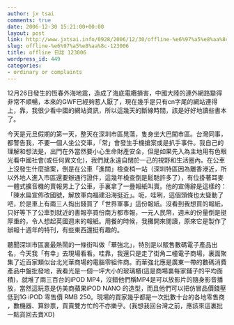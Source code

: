 ```yaml
---
author: jx tsai
comments: true
date: 2006-12-30 15:21:00+00:00
layout: post
link: http://www.jxtsai.info/0928/2006/12/30/offline-%e6%97%a5%e8%aa%8c-123006/
slug: offline-%e6%97%a5%e8%aa%8c-123006
title: offline 日誌 123006
wordpress_id: 449
categories:
- ordinary or complaints
---
```


12月26日發生的恆春外海地震，造成了海底電纜損害，中國大陸的連外網路變得非常不順暢，本來的GWF已經夠惹人厭了，現在幾乎是只有cn字尾的網站連得上，靠，我很少看中國的網站資訊，所以這幾天的斷線時間，該是好好地讀些書本了。

今天是元旦假期的第一天，整天在深圳市區晃蕩，隻身坐大巴闖市區。台灣同事，都警告我，不要一個人坐公交車，「常」會發生手機搶案或是扒手事件。我自己的理解和想法是，出門在外當然要小心生命財產安全，但是如果先入為主地用有色眼光看中國社會(或任何異文化)，我們就永遠自閉於一己的視野和生活圈內。在公車上沒發生什麼搶案，倒是在公車「進關」檢查梢一站（深圳特區因為離香港近，所以外地人進入市區還要辦通行證件，這幾年檢查倒是鬆馳許多了），有位掛著耳麥一體式擴音機的賣報男上了公車，手裏拿了一疊報紙叫賣。他的宣傳辭是這樣的：「陳水扁宣佈改國號，解放軍向福建沿海挺近」。呃，哇咧，這個頭條也太聳動了吧，於是車上有兩三人掏出錢買了「世界軍事」這份報紙。沒看到我想買的報紙，只好等下了公車到就近的書報亭買份南方都市報，一元人民幣，週末的份量倒是挺厚重的，令人想起英國週末的報紙。用餐的時候，我攤開來閱讀，原來它是製作了辦報十週年的特刊，有些東西還挺有趣的。

聽聞深圳市區裏最熱鬧的一條街叫做「華強北」，特別是以販售數碼電子產品出名，今天我「有幸」去現場看看。哇靠，我還只是走了街角二幢電子商場，裏面聚集了近百家類似台北光華商場的電腦零組件商。而華強北應是廣東一帶的數碼消費產品中盤批發地，我看光是一個一坪大小的玻璃櫃(這是商場裏每家鋪子的平均面積)，就堆了兩三百台的iPOD MP4，沒錯他們稱MP4是可以放影片的隨身影音播放，當然這玩意是仿美商蘋果iPOD NANO 的造型，而且他們可以把仿冒品價錢壓低到1G iPOD 零售價 RMB 250。現場的買家幾乎都是一次批數十台的各地零售商 ，數機器、算鈔票，買賣雙方忙的不亦樂乎。(我想我回台灣之前，應該來這裏批一點貨回去賣XD)
